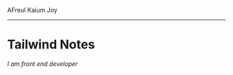 <!-- My Tailwind Notes -->
AFreul Kaium Joy </br>
<hr/>
<h1>Tailwind Notes</h1>
<i><p>I am front end developer</p></i>